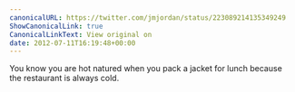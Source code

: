 ```yaml
---
canonicalURL: https://twitter.com/jmjordan/status/223089214135349249
ShowCanonicalLink: true
CanonicalLinkText: View original on
date: 2012-07-11T16:19:48+00:00
---
```

You know you are hot natured when you pack a jacket for lunch because the restaurant is always cold.